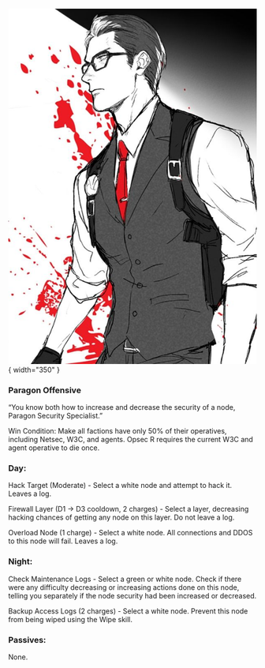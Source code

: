 ![paragonsecurityspecialist.png](Images/paragonsecurityspecialist.png){ width="350" }

### **Paragon Offensive**

“You know both how to increase and decrease the security of a node, Paragon Security Specialist.”

Win Condition: Make all factions have only 50% of their operatives, including Netsec, W3C, and agents. Opsec R requires the current W3C and agent operative to die once.

### **Day:**

Hack Target (Moderate) - Select a white node and attempt to hack it. Leaves a log.

Firewall Layer (D1 -> D3 cooldown, 2 charges) - Select a layer, decreasing hacking chances of getting any node on this layer. Do not leave a log.

Overload Node (1 charge) - Select a white node. All connections and DDOS to this node will fail. Leaves a log.

### **Night:**

Check Maintenance Logs - Select a green or white node. Check if there were any difficulty decreasing or increasing actions done on this node, telling you separately if the node security had been increased or decreased.

Backup Access Logs (2 charges) - Select a white node. Prevent this node from being wiped using the Wipe skill.

### **Passives:**

None.